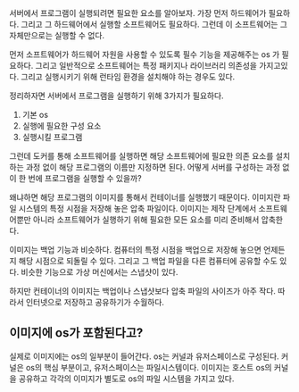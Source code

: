 서버에서 프로그램이 실행되려면 필요한 요소를 알아보자. 가장 먼저 하드웨어가 필요하다. 그리고 그 하드웨어에서 실행할 소프트웨어도 필요하다. 그런데 이 소프트웨어는 그 자체만으로는 실행할 수 없다. 

먼저 소프트웨어가 하드웨어 자원을 사용할 수 있도록 필수 기능을 제공해주는 os 가 필요하다. 그리고 일반적으로 소프트웨어는 특정 패키지나 라이브러리 의존성을 가지고있다. 그리고 실행시키기 위해 런타임 환경을 설치해야 하는 경우도 있다. 

정리하자면 서버에서 프로그램을 실행하기 위해 3가지가 필요하다. 
1. 기본 os
2. 실행에 필요한 구성 요소
3. 실행시킬 프로그램

그런데 도커를 통해 소프트웨어를 실행하면 해당 소프트웨어에 필요한 의존 요소를 설치하는 과정 없이 해당 프로그램의 이름만 지정하면 된다. 어떻게 서버를 구성하는 과정 없이 한 번에 프로그램을 실행할 수 있을까?

왜냐하면 해당 프로그램의 이미지를 통해서 컨테이너를 실행했기 때문이다. 이미지란 파일 시스템의 특정 시점을 저장해 놓은 압축 파일이다. 이미지는 제작 단계에서 소프트웨어뿐만 아니라 소프트웨어가 실행하기 위해 필요한 모든 요소를 미리 준비해서 압축한다.

이미지는 백업 기능과 비슷하다. 컴퓨터의 특정 시점을 백업으로 저장해 놓으면 언제든지 해당 시점으로 되돌릴 수 있다. 그리고 그 백업 파일을 다른 컴퓨터에 공유할 수도 있다. 비슷한 기능으로 가상 머신에서는 스냅샷이 있다. 

하지만 컨테이너의 이미지는 백업이나 스냅샷보다 압축 파일의 사이즈가 아주 작다. 따라서 인터넷으로 저장하고 공유하기가 수월하다. 

## 이미지에 os가 포함된다고?

실제로 이미지에는 os의 일부분이 들어간다. os는 커널과 유저스페이스로 구성된다. 커널은 os의 핵심 부분이고, 유저스페이스는 파일시스템이다. 이미지는 호스트 os의 커널을 공유하고 각각의 이미지가 별도로 os의 파일 시스템을 가지고 있다.